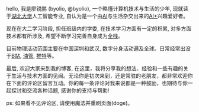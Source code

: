 hello, 我是廖锐鹏 (byolio, @byolio), 一个略懂计算机技术与生活的少年, 现就读于[湖北大学](https://www.hubu.edu.cn/)人工智能专业, 自认为是一个由[AI](https://zh.wikipedia.org/wiki/%E4%BA%BA%E5%B7%A5%E6%99%BA%E8%83%BD)与生活杂交出来的[AI+](https://baike.baidu.com/item/AI%2B/19622390)兴趣爱好者。

现在在大二学习阶段, 担任班级内的学委, 在技术学习方面有一定的积累, 对多方面技术都有所涉及, 希望不断学习完善自身成为[全栈](https://baike.baidu.com/link?url=3gCZSXxlXsoLG2GrDuE_suthm8bBEdAoF37GFMBiBCJOwA0UInbPIqVHcRMVWsWAfVAC13PjwjmJ0BG7nQP2tz88Lv2ouEkxRtqDM8Q-C9iDWQaWJxYq-Ds5Y4UmzVQv)。

目前物理活动范围主要在中国深圳和武汉, 数字分身活动遍及全球。日常经常出没于[B站](https://www.bilibili.com/), [油管](https://www.youtube.com/), [推特](https://www.x.com)等。

最后, 欢迎大家来到我的博客, 在这里，我将分享我的想法、经验和一些有趣的关于生活与技术方面的见闻。无论你是初次来到，还是常驻的老朋友，都非常欢迎你在下面的评论区留言互动。你的每一条评论对我来说都是一种鼓励，也期待与你一起探讨和交流各种话题, 感谢你的支持与帮助!

ps: 如果看不见评论区, 请使用魔法并重刷页面(doge)。
